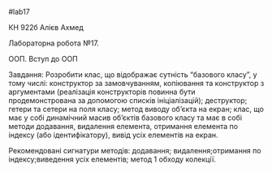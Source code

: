 #lab17

КН 922б Алієв Ахмед

Лабораторна робота №17.

ООП. Вступ до ООП

Завдання: Розробити клас, що відображає сутність “базового класу”, у тому числі:
конструктор за замовчуванням, копіювання та конструктор з аргументами (реалізація
конструкторів повинна бути продемонстрована за допомогою списків ініціалізацій); деструктор;
гетери та сетери на поля класу;
метод виводу об’єкта на екран;
клас, що має у собі динамічний масив об’єктів базового класу та має в собі методи
додавання, видалення елемента, отримання елемента по індексу (або ідентифікатору),
вивід усіх елементів на екран.

Рекомендовані сигнатури методів:
додавання; видалення;отримання по індексу;виведення усіх елементів;
метод 1 обходу колекції.
